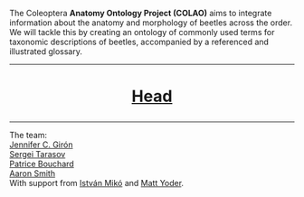 The Coleoptera **Anatomy Ontology Project (COLAO)** aims to integrate information about the anatomy and morphology of beetles across the order.  
We will tackle this by creating an ontology of commonly used terms for taxonomic descriptions of beetles, accompanied by a referenced and illustrated glossary.

---

<html>
<body>

<h1>
<p align="center">
<a href="https://jcgiron.github.io/COLAO-web/head/head.html"> Head</a>
</p>
  
</h1>
</body>
</html>

---

The team:  
[Jennifer C. Girón](https://sites.google.com/view/jcgiron/home)  
[Sergei Tarasov](https://sergxf.wixsite.com/dungbeetles)  
[Patrice Bouchard](https://www.agr.gc.ca/eng/scientific-collaboration-and-research-in-agriculture/agriculture-and-agri-food-research-centres-and-collections/ontario/ottawa-research-and-development-centre/scientific-staff-and-expertise/bouchard-patrice-phd/?id=1181931431105)  
[Aaron Smith](http://insectbiodiversitylab.org/)  
With support from [István Mikó](https://colsa.unh.edu/person/istvan-miko) and [Matt Yoder](https://www.inhs.illinois.edu/directory/show/mjyoder).
